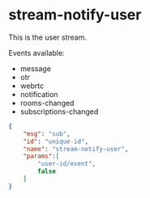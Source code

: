 # stream-notify-user

This is the user stream.

Events available:

 - message
 - otr
 - webrtc
 - notification
 - rooms-changed
 - subscriptions-changed

```json
{
    "msg": "sub",
    "id": "unique-id",
    "name": "stream-notify-user",
    "params":[
        "user-id/event",
        false
    ]
}
```
